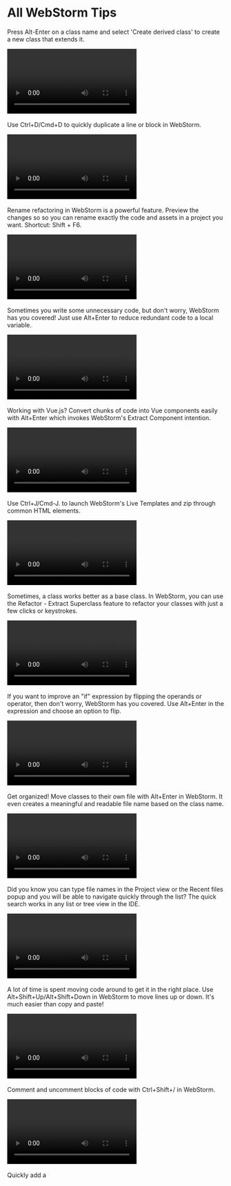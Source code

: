 # All WebStorm Tips

<!--ts-->

<!--te-->



<!-- Begin Feb 8  -->

Press Alt-Enter on a class name and select 'Create derived class' to create a new class that extends it.

<video controls style="max-width:100%" src="assets/Dy4cV_NWoAAI8x4.mp4"></video>



Use Ctrl+D/Cmd+D to quickly duplicate a line or block in WebStorm. 

<video controls style="max-width:100%" src="assets/Dyzy5g5WsAAk3_L.mp4"></video>



Rename refactoring in WebStorm is a powerful feature. Preview the changes so so you can rename exactly the code and assets in a project you want. Shortcut: Shift + F6.

<video controls style="max-width:100%" src="assets/Dypnkv_XgAEv3pQ.mp4"></video>



Sometimes you write some unnecessary code, but don't worry, WebStorm has you covered! Just use Alt+Enter to reduce redundant code to a local variable. 

<video controls style="max-width:100%" src="assets/DykbMXyWsAAEIU4.mp4"></video>



Working with Vue.js? Convert chunks of code into Vue components easily with Alt+Enter which invokes WebStorm's Extract Component intention.

<video controls style="max-width:100%" src="assets/DyVC_pFWoAABq_m.mp4"></video>



Use Ctrl+J/Cmd-J. to launch WebStorm's Live Templates and zip through common HTML elements.

<video controls style="max-width:100%" src="assets/DyQItqlWsAAs-hO.mp4"></video>



Sometimes, a class works better as a base class. In WebStorm, you can use the Refactor - Extract Superclass feature to refactor your classes with just a few clicks or keystrokes.

<video controls style="max-width:100%" src="assets/DyK34O9X4AEnfjo.mp4"></video>



If you want to improve an "if" expression by flipping the operands or operator, then don't worry, WebStorm has you covered. Use Alt+Enter in the expression and choose an option to flip.

<video controls style="max-width:100%" src="assets/DyF5JVaX0AAAwav.mp4"></video>



Get organized! Move classes to their own file with Alt+Enter in WebStorm. It even creates a meaningful and readable file name based on the class name.

<video controls style="max-width:100%" src="assets/Dxx9t-0WsAAu2kQ.mp4"></video>



Did you know you can type file names in the Project view or the Recent files popup and you will be able to navigate quickly through the list?
The quick search works in any list or tree view in the IDE.

<video controls style="max-width:100%" src="assets/Dxmt7mwWwAAKmrO.mp4"></video>



A lot of time is spent moving code around to get it in the right place. Use Alt+Shift+Up/Alt+Shift+Down in WebStorm to move lines up or down.  It's much easier than copy and paste!

<video controls style="max-width:100%" src="assets/Dxce8xNX0AARe3v.mp4"></video>



Comment and uncomment blocks of code with Ctrl+Shift+/ in WebStorm.

<video controls style="max-width:100%" src="assets/DxNB4brXcAABZRJ.mp4"></video>



Quickly add a <script> tag to an html page by dragging and dropping the script file onto the page.

<video controls style="max-width:100%" src="assets/DxH-wwcW0AADDB2.mp4"></video>



Convert a concatenated string to a modern ES6 template literal just by using Alt+Enter in WebStorm.

<video controls style="max-width:100%" src="assets/DxC7hG7XgAArVBp.mp4"></video>



Use Ctrl+H/Option+H in WebStorm to view and navigate type hierarchies easily with the hierarchy tool window.

<video controls style="max-width:100%" src="assets/Dw9645UWoAACHZP.mp4"></video>



In WebStorm, press Alt+Enter on an expression and choose Introduce Local Variable to quickly create a variable representing that expression.

<video controls style="max-width:100%" src="assets/Dw4avx_W0Agccf8.mp4"></video>



A super quick way to preview a page in WebStorm is to press Alt+F2/Option+F2 then select the browser to launch.

<video controls style="max-width:100%" src="assets/DwpFUo5XcAAPkUI.mp4"></video>



Variable naming is hard. That's why WebStorm suggests variable names based on your class name. Just start typing and you'll see a list to choose from.

<video controls style="max-width:100%" src="assets/Dwj0rr1X0AEzEDK.mp4"></video>



Start the new year with great looking code! Just press Ctrl-Alt-L/Cmd-Alt-L in WebStorm to reformat an entire file!

<video controls style="max-width:100%" src="assets/Dv6aJljWoAAgpzv.mp4"></video>



Are there CSS <style> tags lingering in your HTML pages? You can refactor them and move the CSS code to its own file easily by using the Extract to File menu option in WebStorm.

<video controls style="max-width:100%" src="assets/DvgKkNeWoAAmMNa.mp4"></video>



Using the Extract Interface refactoring in TypeScript you can now create a new inteface based on the object structure. That’s available in WebStorm 2018.3.2. 

<video controls style="max-width:100%" src="assets/Du8sWaGXcAE0MzX.mp4"></video>



WebStorm will take care of commas when you move lines up and down in JSON, JavaScript or TypeScript with Shift-Cmd-Up/Down / Ctrl-Shift-Up/Down. 

<video controls style="max-width:100%" src="assets/Du8hvYmW0AACG_8.mp4"></video>



Use WebStorm's TypeScript Tool Window to compile TypeScript to JavaScript.

<video controls style="max-width:100%" src="assets/DvMU4CTX0AEIt9U.mp4"></video>



In WebStorm, you can test Regular Expressions as you write them! Press Alt+Enter/Cmd+Enter at the start of an expression, choose Check RegExp, and see if it works!

<video controls style="max-width:100%" src="assets/Du3yEKIXQAA3ZG0.mp4"></video>



Completion inside the class will suggest methods from the parent class that you can override and will automatically add parameters and super() call.

<video controls style="max-width:100%" src="assets/DuxjXLNW0AEDvxy.mp4"></video>



Want to update your JavaScript code to use arrow functions? Press Alt+Enter and select "Convert to a variable holding an arrow function", and voilà, modern JavaScript!

<video controls style="max-width:100%" src="assets/DuohvRsW0AIlQBT.mp4"></video>



Fancy using class fields in JavaScript? Press Alt-Enter on the undefined property and select Create field. 
And if you want to add getter, press Cmd-N / Alt-Insert and select the corresponding option.

<video controls style="max-width:100%" src="assets/DuX6LyQWsAA6VMy.mp4"></video>



Need to remove a tag? Press Alt-Enter and select Remove tag.

<video controls style="max-width:100%" src="assets/DuUCGGhW4AEK6ie.mp4"></video>



With the new intention you can convert a method to a field with an arrow function – just press Alt-Enter and select the fix!

<video controls style="max-width:100%" src="assets/DuOCsUiWoAAFGAy.mp4"></video>



Structure view and File structure popup (Cmd/Ctrl-F12) now show the names of tests and test suites making it easier to navigate in test files.

![img](assets/DuEnAlVWkAAsnnc.jpg)



Automatically add "super" to your method overrides in TypeScript with WebStorm 2018.3. Start typing the method, press enter when you're ready, and WebStorm completes the method signature and inserts the call to super. 

<video controls style="max-width:100%" src="assets/DtvQfk9XcAElfYn.mp4"></video>



Automatically import dependencies and modules into TypeScript files by pressing Enter when you're ready for WebStorm to fill in the details. 

<video controls style="max-width:100%" src="assets/Dtp-tHUW4AAOAzN.mp4"></video>



WebStorm 2018.3 introduced multi-line TODO comments. Indent comments after the first TODO line so they appear in the TODO window.

<video controls style="max-width:100%" src="assets/DtlBiEdXcAAnJOs.mp4"></video>



Boost your productivity! Quickly switch between files or tool windows in WebStorm by pressing Alt+E.

<video controls style="max-width:100%" src="assets/Dtf5r0_XgAEpYId.mp4"></video>



The Surround With feature in WebStorm is a popular feature for developers who write HTML. Select the elements and press Alt+Enter to surround with the HTML you want.

<video controls style="max-width:100%" src="assets/DtLhFw0W0AUZkGa.mp4"></video>



The `<title>` element is important for accessibility. Screen narrators use it to infer the content of the webpage, since navigating a page to determine its content is time consuming. Press Alt+Enter in WebStorm on the `<head>` tag to quickly insert a `<title>`.

<video controls style="max-width:100%" src="assets/DtFbTbaXoAA5PYr.mp4"></video>



WebStorm 2018.3 automatically shows a quick-fix tip when you forget the "lang" attribute of the `<html>` element. The "lang" attribute is important for both accessibility and localization. Just press Alt + Enter, or click the light bulb to insert your site's default language.

<video controls style="max-width:100%" src="assets/DtAfp61XgAEI7tG.mp4"></video>



It's especially easy to work with JSON data in WebStorm! If you copy JSON that includes special characters such as quotes, WebStorm automatically escapes the data when you paste it.

<video controls style="max-width:100%" src="assets/DssP7x1XQAEPzUe.mp4"></video>



WebStorm already had great TypeScript parameter hints, but now we've added them for straight-up JavaScript too! Check it out!

<video controls style="max-width:100%" src="assets/DsnCCKwWkAERhgn.mp4"></video>



WebStorm 2018.3 can help you adhere to the WCAG recommendations  for accessibility by offering shortcuts for labeling your form's textbox and textarea elements. Just press Alt+Enter to automatically label elements!

<video controls style="max-width:100%" src="assets/DsifLNsWwAAQuqm.mp4"></video>



Want to see documentation when you hover over a symbol? 
Check "Show quick doc on mouse move" in Preferences | Editor | General.
And if you don't want to use the mouse, press F1 to see the docs.

<video controls style="max-width:100%" src="assets/Dr0cYD6WsAMblZV.mp4"></video>



Use the Manage projects action to open recent projects. You can find it with the Find action popup (Cmd/Ctrl-Shift-A)

![img](assets/DrfQDAYXgAA57v2.jpg)



You can quickly change the UI theme from dark to light or the over way around using the Quick Switch popup (Ctrl-`).

<video controls style="max-width:100%" src="assets/DrWFItSX0AAK2G4.mp4"></video>



ESLint and TSLint can fix some of the errors they report. To apply this fix in WebStorm, hover over an error and select Fix current error or press Alt-Enter and select Fix current file.

<video controls style="max-width:100%" src="assets/Dqxctz3WoAAPQU9.mp4"></video>



To jump between style / html / typescript files of your #Angular component:
- use "Jump to Navigation Bar" shortcut (⌘+↑ or [alt]+[home]) 
- and press arrow down or start typing the extension

<video controls style="max-width:100%" src="assets/6eCYeba34eUpJUNV.mp4"></video>



When you use code completion for paths, press Ctrl-Space again to see all project files in suggestions. Works in JavaScript, style sheet, and HTML files.

<video controls style="max-width:100%" src="assets/DqIBKRQWoAAvJyg.mp4"></video>



Want to run a single test? Click on the icon next to it in the editor and select Run. Or put the caret somewhere in the test and press Ctrl-Shift-R on macOS or Ctrl-Shift-F10 on Windows or Linux.

![img](assets/DpuQPBGXcAM53rb.jpg)



Copy and paste the code from one file to another and WebStorm will add all the required imports automatically.

<video controls style="max-width:100%" src="assets/DpkCBOYWsAIxU5K.mp4"></video>



Press Cmd-Shift-T / Ctrl-Shift-T to navigate from a file to a related test file and back.

<video controls style="max-width:100%" src="assets/DpUSLjrXUAAUQ_M.mp4"></video>



You can copy and paste multiple values at the same time when using multiple cursors. Hold Alt and then click or drag to add extra cursors.

<video controls style="max-width:100%" src="assets/DpKIyWYWkAAEFCw.mp4"></video>



If you access class members inside the class, WebStorm will automatically add ‘.this’ before the fields and methods for you.

<video controls style="max-width:100%" src="assets/Do_5qyPXoAAdxPc.mp4"></video>



Did you know that the Rename refactoring can not only change the file name, but also the class name and all its usages if it matches the name of the file.
➡️ Press Shift-F6 or use Refactor this - Rename (Ctrl-T on macOS / Ctrl-Alt-Shift-T on Windows & Linux).

<video controls style="max-width:100%" src="assets/DowFaVcWwAcygwZ.mp4"></video>



Want to go back to the tab you’ve just closed? Use the Reopen closed tab action or find it in the Recent files popup (Cmd/Ctrl-E).

<video controls style="max-width:100%" src="assets/DocAUKDXgAIyh08.mp4"></video>



Pin a tab to prevent it from closing automatically when the number of tabs exceeds the limit set in Preferences | Editor | General | Editor Tabs. 
And you can use Close All but Pinned to close all other tabs.

<video controls style="max-width:100%" src="assets/Dn8NQIuXoAAXghN.mp4"></video>



If there's a number next to the action name, press the corresponding number on the keyboard to run it.

![img](assets/Dn3em0TX0AAXeUM.jpg)



Spotted a warning?
- Hover over it or press Cmd/Ctrl-F1 to see the description and the first quick-fix
- To apply the fix, click it or use Alt-Shift-Enter
- Press Alt-Enter to see all fixes and intentions

<video controls style="max-width:100%" src="assets/DnDirWnXgAApxfR.mp4"></video>



Select the code and press “, (, [ or { to surround it with quotes or braces. 
And if you select the whole string, press ` to replace quotes with backticks. 

<video controls style="max-width:100%" src="assets/DmgValNWwAEAYVK.mp4"></video>



With the Browse Repository at Revision action in Git Log, you can see the full state of the project and its files in read-only mode without checking out this revision.

![img](assets/DmMFCLJW0AIlmJT.jpg)



With the Git - Compare with Branch action, you can see the diff between your local file and the same file in the selected branch.

![img](assets/Dl20ZUQW4AAc_82.jpg)



Did you know that you can now debug JavaScript scratch files using Node.js? 

1. Create a new scratch with Cmd-Shift-N on macOS or Ctrl+Shift+Alt+Insert on Windows and Linux.
2. Put a breakpoint in the code.
3. Press Ctrl-Alt-D or Alt+Shift+F9 to start debugging.

<video controls style="max-width:100%" src="assets/DlrFcXKXsAEvz5y.mp4"></video>



If you're using nodemon for your Node.js app and want to debug it in WebStorm, don't forget to check 'Reconnect automatically' in the Attach to Node.js debug configuration. 

![img](assets/DlSybh3X0AAM-nF.jpg)



Press Shift-Cmd/Ctrl-C to copy a full path to the current file. And if you want a path from the project root, select file in the project view and press Alt-Shift-Cmd/Ctrl-C

![img](assets/DlDg5FbXoAEcD_K.jpg)



Did you know that you can create files AND directories using the New - File action (Cmd-N/Alt+Insert)?

<video controls style="max-width:100%" src="assets/DkzRClVXgAE9llb.mp4"></video>



In JSON configs WebStorm can auto-complete the properties, show descriptions for them and possible values.
Based on the file name, WebStorm picks a JSON Schema file from [http://schemastore.org/json/ ](https://t.co/tWKU0dJmsv), but you can select a different schema in the status bar.

<video controls style="max-width:100%" src="assets/DkuV0CRXgAA-BCy.mp4"></video>



Did you know that the documentation popup (F1) can show the image preview 🔎?

<video controls style="max-width:100%" src="assets/DkkjX0SX0AAKPfO.mp4"></video>



With postfix completion you can add a snippet around an expression you’ve just typed.

<video controls style="max-width:100%" src="assets/DkFVBO_W4AAmGD-.mp4"></video>



Press Alt-Enter to convert a type alias with string literals in it into an enum in TypeScript.

<video controls style="max-width:100%" src="assets/DkAwDvPX4AAdLIw.mp4"></video>



You can add and remove digit separators in JavaScript using the new intentions (press Alt-Enter) in WebStorm 2018.2.

<video controls style="max-width:100%" src="assets/Dj6uOvNX0AE-EzM.mp4"></video>



In WebStorm 2018.2 you can now remove, disable and configure breakpoints with the intention actions - simply press Alt-Enter on the line with the breakpoint and select the action you need

![img](assets/DjmHx9jX0AAGKbB.jpg)



WebStorm 2018.2 now has a collection of React code snippets.
Type the abbreviation and press Tab to expand it or press Cmd/Ctrl-J and select a snippet from the list. 
Find a full list of snippets in Preferences | Editor | Live Templates.

<video controls style="max-width:100%" src="assets/DjHySOXW0AAWQxh.mp4"></video>



Jump to the definition, see the usages or open a different file – you can always go back to the file and line where you’ve started using the Navigate Back action (Cmd-[ on macOS and Ctrl-Alt-Left on Windows and Linux)

<video controls style="max-width:100%" src="assets/DijhwgTWAAAl0XP.mp4"></video>



You can remove braces from the arrow function or add them with the quick fix - press Alt-Enter and choose the action you need.

<video controls style="max-width:100%" src="assets/DhrKG0iWsAAlKul.mp4"></video>



Structure view can show methods and fields inherited from the parent class or interface – click 'Show inherited' to see them.

![img](assets/Dhb7_slX0AEegc0.jpg)



One of the ways to add a new dependency to your project is to add an import statement, then press Alt-Enter and select “Install and add to dependencies/devDependencies in package.json”

![img](assets/DgtpWPAWkAA8jft.jpg)



Add a comment that starts with TODO or FIXME as a reminder to do something in the code. You can then see all these reminders in the TODO window. When you commit a file, WebStorm will check that it doesn’t have any unresolved to-dos.

![img](assets/Df_OdKCX0AU-STi.jpg)



Want to create a reusable code snippet? Select the code in the editor and use the Save as Live Template action. 

![img](assets/DfbLF1zX0AEcfUG.jpg)



Surround your expression with template code using postfix completion: type . and the abbreviation, then press Enter.
Find available templates in Preferences | Editor | General | Postfix Completion. And add your own in WebStorm 2018.2 EAP.

<video controls style="max-width:100%" src="assets/DfAxGTIWAAEDmzc.mp4"></video>



Use the Move refactoring (F6) to move a symbol to another file: 🅰️➡️🅱️
WebStorm will take care of everything else: it will copy the related imports and update paths in imports in all the files where it’s used.

<video controls style="max-width:100%" src="assets/DemgSpSW4AEocTc.mp4"></video>



Use Related Symbols... action (Ctrl-Cmd-Up on macOS and Ctrl+Alt+Home on Windows and Linux) to quickly jump from the current file to the definition of imported symbols.

![img](assets/DdvphN9V4AEgMTN.jpg)



Optimize imports (Ctrl-Alt-O) helps you keep the import section in your JavaScript and TypeScript files clean and organized. 

<video controls style="max-width:100%" src="assets/DdKk-0eWkAY4Rjx.mp4"></video>



With Select All Occurrences (Ctrl-Cmd-G on macOS or Shift-Ctrl-Alt-J on Windows and Linux) you can edit all the occurrences of the current word or selected symbols in the file. Press Esc to remove selection.

<video controls style="max-width:100%" src="assets/Dc1wykAW0AEAP8X.mp4"></video>



When editing JavaScript or TypeScript, Quick Documentation (F1) for the standard JavaScript methods will show you a link to the corresponding MDN article.

![img](assets/Dcm1aL5XUAEhZ_A.jpg)



Press F1 when the completion popup is open or when the caret is inside the image path and see the image preview

![img](assets/DcMu95aWsAAWfhb.jpg)



WebStorm 2018.1 will warn you if the installed version of the dependency doesn't match the version range in package.json. You can press Alt-Enter to update the dependencies.

<video controls style="max-width:100%" src="assets/DboVYG0X0AARYv9.mp4"></video>



Did you know that in the methods that take a callback function as a parameter, you can press Ctrl-Space to insert an arrow function?

![img](assets/DbOku-nW0AA-mnx.jpg)



In the JavaScript and TypeScript calsses, press Ctrl-O to select methods from the base class that you want to override

<video controls style="max-width:100%" src="assets/DalyuEAXkAETxGY.mp4"></video>



For the React attributes in JSX, you can add quotes or braces after the `=` sign. You can configure what WebStorm adds in Preferences | Editor | Code Style - HTML - Add for JSX attributes. Select "Based on type" if you want WebStorm to guess the best option.

<video controls style="max-width:100%" src="assets/DaWjRTwXcAANR11.mp4"></video>



Use Refactor - Rename (Shift-F6) for a class and WebStorm will also suggest renaming the file if it had the same name.
And of course, it will update all the usages of the class and file.

<video controls style="max-width:100%" src="assets/DaCATBOXcAYCUbr.mp4"></video>



Want to change the filename to match the name of the class? Just press Alt-Enter and select Rename file.
And you can select the filename convention in the Code Generation section of the JavaScript and TypeScript code style settings.

![img](assets/DZ88Ph0W0AE2GpV.jpg)



Press a green icon next to an npm script to run it. 

![img](assets/DZxqGKIWsAcVDzu.jpg)



Paste the HTML code to the React component and WebStorm will replace `class` attributes and on-event handlers with `className`, `onClick`, `onChange`, etc.

<video controls style="max-width:100%" src="assets/DZiPMBfX0AAow1y.mp4"></video>



Press Cmd/Ctrl and hover over a package name in package.json to see its description and the latest available version.

![img](assets/DZdinuKX4AAFqu6.jpg)



To convert a CommonJS module to an ES module, press Alt-Enter on `module.exports` or `require` and select a corresponding intention

<video controls style="max-width:100%" src="assets/DY54I2QXcAY4-TB.mp4"></video>



In package.json, press Ctrl-Space after the package name to see its latest versions for different tags.

![img](assets/DYbJSgbX4AAWads.jpg)



Want to hide all the tool windows and panels and concentrate on the code? Use the Distraction Free Mode – press Ctrl-` - View Mode

![img](assets/DX3E0MbXUAAT4Y8.jpg)



To extract a type in a TypeScript file, use Refactor This - Extract Type Alias (Ctrl-T on macOS / Ctrl-Alt-Shift-T on Windows & Linux)

<video controls style="max-width:100%" src="assets/DXTGEW-XUAE4rGc.mp4"></video>



In package.json, press F1 on a package name to see its readme file

![img](assets/DXN2N5WXkAAMn-z.jpg)



Move the statement up and down with Cmd-Shift-Up/Down on macOS or Ctrl-Shift-Up/Down on Windows or Linux. Depending on the cursor position you will move just one line or a whole block of code.

<video controls style="max-width:100%" src="assets/DWK24DVXkAEy0VY.mp4"></video>



No matter how many files you’ve opened since making the last edit, jump back to the last line you edited by pressing Shift-Cmd-Delete on macOS or Ctrl-Shift-Backspace on Windows or Linux

<video controls style="max-width:100%" src="assets/DWF0DM1X4AAnPUS.mp4"></video>



Want to skip some lines and stop on a not yet executed line while debugging, put a cursor in it and use “Run to Cursor” (Alt-F9)

<video controls style="max-width:100%" src="assets/DVm_adfUQAESR3E.mp4"></video>



Press Alt-Enter on `require('path')` or any other Node.js core module, to enable code completion for all Node.js methods.

![img](assets/DVC18baX4AAb-IU.jpg)



Extract Vue component intention and brings lots of improvements in the React Native support! 

<video controls style="max-width:100%" src="assets/DU9qZRvWAAEQzVD.mp4"></video>



See a full list of available code snippets for Vue.js in Preferences | Editor | Live Templates – type the abbreviation in your component – press Tab – voilà!

<video controls style="max-width:100%" src="assets/DUzHDlaXkAEt9uU.mp4"></video>



Press Esc to jump back to the editor from any tool window

<video controls style="max-width:100%" src="assets/DTHBBe-WAAIn0Th.mp4"></video>



You can now use ChromeDevTools and WebStorm's debugger at the same time! Put the breakpoint, resume the execution and step through the code in any tool – all is synchronized!

<video controls style="max-width:100%" src="assets/DTBrHKsWAAE-ldv.mp4"></video>



Generate getter and setter for a selected field with Generate code - Getter and Setter (Cmd-N / Alt+Insert)

<video controls style="max-width:100%" src="assets/DSyZoJJXcAAVAfw.mp4"></video>



Hit Alt-Enter on the class name to implement all the members it gets from the interfaces

<video controls style="max-width:100%" src="assets/DRqSMaRXkAArAxe.mp4"></video>



WebStorm can help you to convert functions with prototype chains into ES6 class. Hit Alt-Enter on the function - Convert to class

<video controls style="max-width:100%" src="assets/DRk8GyHXUAc_hLD.mp4"></video>



Want to convert strings and expressions into a template string? 
That's easy: press Alt-Enter and then select "Replace with template string"

<video controls style="max-width:100%" src="assets/DRfubAYX4AEjCkZ.mp4"></video>



Navigate from a file to a related test file and back with Cmd-Shift-T / Ctrl-Shift-T

<video controls style="max-width:100%" src="assets/DQ8NcWSWAAAlsLD.mp4"></video>



Extract parameter (Alt-Cmd-P / Ctrl-Alt-P) now uses default parameter syntax for optional parameters

<video controls style="max-width:100%" src="assets/DQXv31WWsAAodKv.mp4"></video>



Create a new single file Vue component using New file... (Cmd-N / Alt-Insert)

<video controls style="max-width:100%" src="assets/DQNnN0LXcAIeC7a.mp4"></video>



When debugging, hover over expression and click + or use Quick evaluate expression action (Alt-Cmd/Ctrl-F8) to see its value

<video controls style="max-width:100%" src="assets/DNtf87CWsAAmiKa.mp4"></video>



Right-click on the project root and select Local History - Show History to see and revert the recent changes

![img](assets/DNJ2CUSXcAAV2Dn.jpg)



With Generate code (Cmd-N / Alt+Insert) you can quickly add a constructor or implement methods of the parent class or interface

<video controls style="max-width:100%" src="assets/DM6GoybXUAAE_Hi.mp4"></video>



Right-click on a breakpoint to add a condition and it will only be hit when the condition is true.

![img](assets/DMmEtUBW4AE6ksx.jpg)



Convert CSS properties into a shorthand declaration: hit Alt-Enter on the highlighted code and select Optimize properties

![img](assets/DMWfBBVXkAIf-r2.jpg)



You can quickly jump to variables, classes and methods in the file with the File Structure popup (Cmd/Ctrl-F12) 

<video controls style="max-width:100%" src="assets/DLOGeP6XoAEH8tY.mp4"></video>



Quickly open recent projects with the Manage projects action available via Find action (Cmd/Ctrl-Shift-A)

![img](assets/DJNCLLcWAAAKH6T.jpg)



A quick way to remove parent HTML tag: select Unwrap/Remove via Find action or hit Shift-Cmd-Fn-Delete / Shift-Ctrl-Delete

<video controls style="max-width:100%" src="assets/DI5A8k9WAAAvmK6.mp4"></video>



Select the code, hit Alt-Cmd-T / Ctrl-Alt-T and select the statements you can quickly surround the code with.

![img](assets/DIaPmYWVoAABE32.jpg)



Hit Ctrl-Space twice to get path completion for all files in the project; once – modules, dirs & files in the same folder

<video controls style="max-width:100%" src="assets/DH_rvjrXgAE2Sw6.mp4"></video>



With postfix templates you can quickly introduce variables: type .<var/let/const> and hit Tab to expand

<video controls style="max-width:100%" src="assets/DH1rWwpXcAEDutI.mp4"></video>



in JSX type / at the end of the Emmet abbreviation to expand it into a self-closing tag

<video controls style="max-width:100%" src="assets/DHXQOoLXkAIaS5G.mp4"></video>



Convert an anonymous function to an arrow function - hit Alt-Enter on it and select Convert

<video controls style="max-width:100%" src="assets/DFsj0FWU0AAeiSN.mp4"></video>



To see only failed tests in the test tool window uncheck the "Show passed tests" button

![img](assets/DBABq7wXkAEX_MI.jpg)



Press ^G / Alt-J to select the next occurrence of the word and ^⌘G  / Shift-Ctrl-Alt-J to select all occurrences

<video controls style="max-width:100%" src="assets/DAcYFbFXUAEeb3c.mp4"></video>



Quickly see a list of usages with Show usages action – Alt-Cmd-F7 on macOS or Ctrl-Alt-F7 on Windows & Linux

![img](assets/C7It2sEW4AAAY9W.jpg)



To see information on function or method parameters hit Cmd-P on macOS or Ctrl-P on Windows and Linux

![img](assets/C2EXidvWEAA3R7F.jpg)





<!-- End 22 Dec 2016  -->

<!-- controls style="max-width:100%" -->